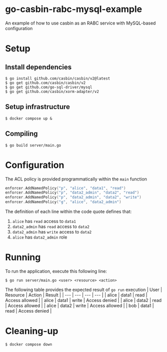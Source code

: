 # go-casbin-rabc-mysql-example
An example of how to use casbin as an RABC service with MySQL-based configuration

# Setup
## Install dependencies
```
$ go install github.com/casbin/casbin/v2@latest
$ go get github.com/casbin/casbin/v2
$ go get github.com/go-sql-driver/mysql
$ go get github.com/casbin/xorm-adapter/v2
```

## Setup infrastructure
```
$ docker compose up &
```

## Compiling
```
$ go build server/main.go
```

# Configuration
The ACL policy is provided programmatically within the `main` function
```go
enforcer.AddNamedPolicy("p", "alice", "data1", "read")
enforcer.AddNamedPolicy("p", "data2_admin", "data2", "read")
enforcer.AddNamedPolicy("p", "data2_admin", "data2", "write")
enforcer.AddNamedPolicy("g", "alice", "data2_admin")
```

The definition of each line within the code quote defines that:
1. `alice` has `read` access to `data1`
2. `data2_admin` has `read` access to `data2`
3. `data2_admin` has `write` access to `data2`
4. `alice` has `data2_admin` role

# Running
To run the application, execute this following line:
```
$ go run server/main.go <user> <resource> <action>
```

The following table provides the expected result of `go run` execution
| User | Resource | Action | Result |
| --- | --- | --- | --- |
| alice | data1 | read | Access allowed |
| alice | data1 | write | Access denied |
| alice | data2 | read | Access allowed |
| alice | data2 | write | Access allowed |
| bob | data1 | read | Access denied |

# Cleaning-up
```
$ docker compose down
```